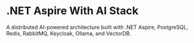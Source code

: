 # .NET Aspire With AI Stack

A distributed AI-powered architecture built with .NET Aspire, PostgreSQL, Redis, RabbitMQ, Keycloak, Ollama, and VectorDB.
